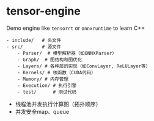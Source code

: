 # tensor-engine

Demo engine like `tensorrt` or `onnxruntime` to learn C++

```
- include/   # 头文件
- src/       # 源文件
    - Parser/  # 模型解析器（如ONNXParser）
    - Graph/  # 图结构和图优化
    - Layers/ # 各种层的实现（如ConvLayer, ReLULayer等）
    - Kernels/ # 核函数（CUDA代码）
    - Memory/ # 内存管理
    - Execution/ # 执行引擎
    - test/      # 测试代码

```

- 线程池并发执行计算图（拓扑顺序）
- 并发安全map、queue